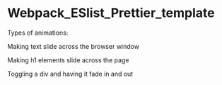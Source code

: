 # Webpack_ESlist_Prettier_template

Types of animations:

Making text slide across the browser window

Making h1 elements slide across the page

Toggling a div and having it fade in and out
